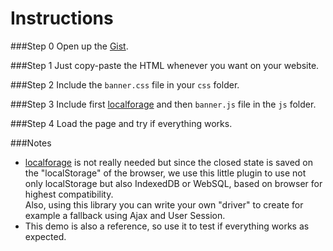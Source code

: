 Instructions
===

###Step 0
Open up the [Gist](https://gist.github.com/julianxhokaxhiu/cae689be8cfdb7277362).

###Step 1
Just copy-paste the HTML whenever you want on your website.

###Step 2
Include the `banner.css` file in your `css` folder.

###Step 3
Include first [localforage](http://mozilla.github.io/localForage/) and then `banner.js` file in the `js` folder.

###Step 4
Load the page and try if everything works.

###Notes

- [localforage](http://mozilla.github.io/localForage/) is not really needed but since the closed state is saved on the "localStorage" of the browser, we use this little plugin to use not only localStorage but also IndexedDB or WebSQL, based on browser for highest compatibility.<br>Also, using this library you can write your own "driver" to create for example a fallback using Ajax and User Session.
- This demo is also a reference, so use it to test if everything works as expected.